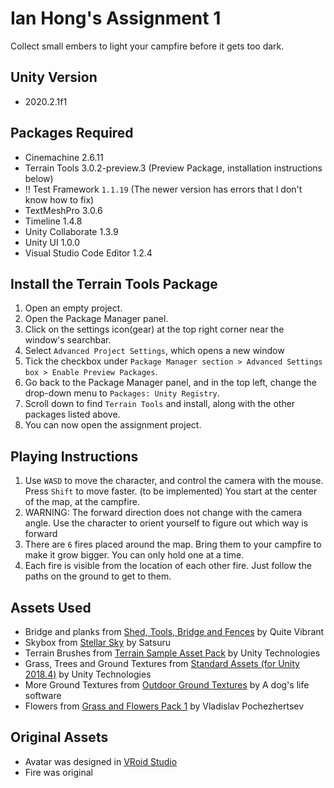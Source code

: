 # Ian Hong's Assignment 1
Collect small embers to light your campfire before it gets too dark.

## Unity Version

- 2020.2.1f1

## Packages Required
- Cinemachine 2.6.11
- Terrain Tools 3.0.2-preview.3 (Preview Package, installation instructions below)
- !! Test Framework `1.1.19` (The newer version has errors that I don't know how to fix)
- TextMeshPro 3.0.6
- Timeline 1.4.8
- Unity Collaborate 1.3.9
- Unity UI 1.0.0
- Visual Studio Code Editor 1.2.4

## Install the Terrain Tools Package
1. Open an empty project.
2. Open the Package Manager panel.
3. Click on the settings icon(gear) at the top right corner near the window's searchbar.
4. Select `Advanced Project Settings`, which opens a new window
5. Tick the checkbox under `Package Manager section > Advanced Settings box > Enable Preview Packages`.
6. Go back to the Package Manager panel, and in the top left, change the drop-down menu to `Packages: Unity Registry`. 
7. Scroll down to find `Terrain Tools` and install, along with the other packages listed above.
8. You can now open the assignment project.

## Playing Instructions
1. Use `WASD` to move the character, and control the camera with the mouse. Press `Shift` to move faster. (to be implemented) You start at the center of the map, at the campfire.
2. WARNING: The forward direction does not change with the camera angle. Use the character to orient yourself to figure out which way is forward
3. There are `6` fires placed around the map. Bring them to your campfire to make it grow bigger. You can only hold one at a time.
4. Each fire is visible from the location of each other fire. Just follow the paths on the ground to get to them.

## Assets Used
- Bridge and planks from [Shed, Tools, Bridge and Fences][1] by Quite Vibrant
- Skybox from [Stellar Sky][2] by Satsuru
- Terrain Brushes from [Terrain Sample Asset Pack][3] by Unity Technologies
- Grass, Trees and Ground Textures from [Standard Assets (for Unity 2018.4)][4] by Unity Technologies
- More Ground Textures from [Outdoor Ground Textures][5] by A dog's life software
- Flowers from [Grass and Flowers Pack 1][6] by Vladislav Pochezhertsev

## Original Assets
- Avatar was designed in [VRoid Studio][7]
- Fire was original

[1]: https://assetstore.unity.com/packages/3d/props/shed-tools-bridge-and-fences-104216
[2]: https://assetstore.unity.com/packages/2d/textures-materials/sky/stellar-sky-99558
[3]: https://assetstore.unity.com/packages/3d/environments/landscapes/terrain-sample-asset-pack-145808
[4]: https://assetstore.unity.com/packages/essentials/asset-packs/standard-assets-for-unity-2018-4-32351
[5]: https://assetstore.unity.com/packages/2d/textures-materials/floors/outdoor-ground-textures-12555
[6]: https://assetstore.unity.com/packages/2d/textures-materials/nature/grass-and-flowers-pack-1-17100
[7]: https://vroid.com/en/studio